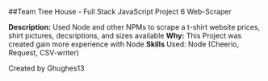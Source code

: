 ##Team Tree House - Full Stack JavaScript Project 6
Web-Scraper

**Description:** Used Node and other NPMs to scrape a t-shirt website prices, shirt pictures, decsriptions, and sizes available
**Why:** This Project was created gain more experience with Node
**Skills** Used: Node (Cheerio, Request, CSV-writer)

Created by Ghughes13